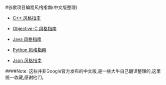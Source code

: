 #谷歌项目编程风格指南(中文版整理)

-	[C++ 风格指南](http://zh-google-styleguide.readthedocs.org/en/latest/google-cpp-styleguide/)

-	[Objective-C 风格指南](http://zh-google-styleguide.readthedocs.org/en/latest/google-objc-styleguide/contents/)

-	[Java 风格指南](http://www.hawstein.com/posts/google-java-style.html)

-	[Python 风格指南](http://zh-google-styleguide.readthedocs.org/en/latest/google-python-styleguide/contents/)

-	[Json 风格指南](https://github.com/darcyliu/google-styleguide/blob/master/JSONStyleGuide.md)

####Note: 这些并非Google官方发布的中文版,是一些大牛自己翻译整理的,这里统一收藏,感谢他们。

